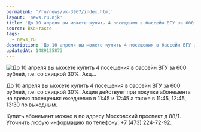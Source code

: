 ```yaml
---
permalink: '/ru/news/vk-3967/index.html'
layout: 'news.ru.njk'
title: 'До 10 апреля вы можете купить 4 посещения в бассейн ВГУ за 600 рублей, т.е. со скидкой 30%. Акц'
source: ВКонтакте
tags:
  - news_ru
description: 'До 10 апреля вы можете купить 4 посещения в бассейн ВГУ за 600 рублей, т.е. со скидкой 30%. Акц…'
updatedAt: 1489125873
---
```

![До 10 апреля вы можете купить 4 посещения в бассейн ВГУ за 600 рублей, т.е. со скидкой 30%. Акц…](https://sun9-7.userapi.com/impf/c639123/v639123484/ff5b/SMkLoEKrF5A.jpg?size=930x523&quality=96&proxy=1&sign=95f459f22b524a371bd5d07ebb0998df&c_uniq_tag=NraPaQbzoIQghbdOOnb68vSnMXkplrSI7yoBPQTWMA8&type=album)

До 10 апреля вы можете купить 4 посещения в бассейн ВГУ за 600 рублей, т.е. со скидкой 30%. Акция действует при покупке абонемента на время посещения: ежедневно в 11:45 и 12:45 а также в 11:45, 12:45, 13:30 по выходным.

Купить абонемент можно в по адресу Московский проспект д 88/1. Уточнить любую информацию по телефону: +7 (473) 224-72-92.
